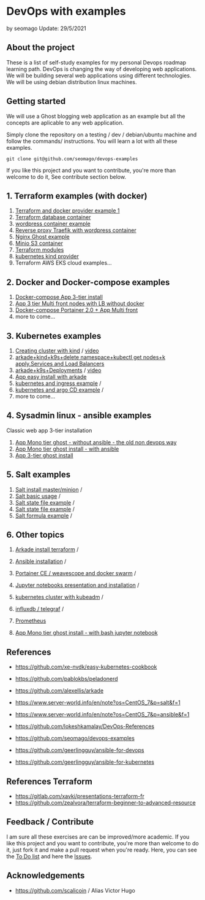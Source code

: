 # DevOps with examples
by seomago
Update: 29/5/2021

## About the project

These is a list of self-study examples for my personal Devops roadmap learning path.
DevOps is changing the way of developing web applications. We will be building several web applications 
using different technologies.
We will be using debian distribution linux machines.

## Getting started

We will use a Ghost blogging web application as an example but all the concepts are aplicable to any web application.

Simply clone the repository on a testing / dev / debian/ubuntu machine and follow the commands/ instructions.
You will learn a lot with all these examples.

```
git clone git@github.com/seomago/devops-examples
```
If you like this project and you want to contribute, you're more than welcome to do it, See contribute section below.


## 1. Terraform examples (with docker)
   1. [Terraform and docker provider example 1](./terraform/1) 
   2. [Terraform database container](./terraform/2) 
   3. [wordpress container example](./terraform/3) 
   4. [Reverse proxy Traefik with wordpress container](./terraform/4) 
   5. [Nginx Ghost example](./terraform/5)
   6. [Minio S3 container](./terraform/6)
   7. [Terraform modules](./terraform/7)
   8. [kubernetes kind provider](./terraform/8)
   9. Terraform AWS EKS cloud examples...

## 2. Docker and Docker-compose examples  
   1. [Docker-compose App 3-tier install](./docker/1)
   2. [App 3 tier Multi front nodes with LB without docker](./docker/2)
   3. [Docker-compose Portainer 2.0 + App Multi front](./docker/3)
   4. more to come...

## 3. Kubernetes examples
   1. [Creating cluster with kind](./kubernetes/1) / [video](https://youtu.be/fhYSKEy0s8w)
   2. [arkade+kind+k9s+delete namespace+kubectl get nodes+k apply.Services and Load Balancers](./kubernetes/2) 
   3. [arkade+k9s+Deployments](./kubernetes/3) / [video](https://youtu.be/q-ZicDSb3Cc)
   4. [App easy install with arkade](./kubernetes/4)
   5. [kubernetes and ingress example](./kubernetes/5) /
   6. [kubernetes and argo CD example](./kubernetes/6) /
   7. more to come...

## 4. Sysadmin linux - ansible examples
Classic web app 3-tier installation
   1. [App Mono tier ghost - without ansible - the old non devops way](./sysadmin/1)
   2. [App Mono tier ghost install - with ansible](./sysadmin/2)
   3. [App 3-tier ghost install](./sysadmin/3)

## 5. Salt examples

  1. [Salt install master/minion](./salt/1) /
  2. [Salt basic usage](./salt/2) /
  3. [Salt state file example](./salt/3) /
  4. [Salt state file example](./salt/4) /
  5. [Salt formula example](./salt/5) /

## 6. Other topics
   1. [Arkade install terraform](./mix/1) /
   2. [Ansible installation](./mix/2) /
   2. [Portainer CE / weavescope and docker swarm](./mix/3) /
   3. [Jupyter notebooks presentation and installation](./mix/4) /
   4. [kubernetes cluster with kubeadm](./mix/5) /

   6. [influxdb / telegraf](./mix/3) /
   7. [Prometheus](./mix/3) 
   8. [App Mono tier ghost install - with bash jupyter notebook](./sysadmin/2)


## References

* https://github.com/xe-nvdk/easy-kubernetes-cookbook
* https://github.com/pablokbs/peladonerd
* https://github.com/alexellis/arkade
* https://www.server-world.info/en/note?os=CentOS_7&p=salt&f=1
* https://www.server-world.info/en/note?os=CentOS_7&p=ansible&f=1

* https://github.com/lokeshkamalay/DevOps-References
* https://github.com/seomago/devops-examples
* https://github.com/geerlingguy/ansible-for-devops
* https://github.com/geerlingguy/ansible-for-kubernetes

## References Terraform
* https://gitlab.com/xavki/presentations-terraform-fr
* https://github.com/zealvora/terraform-beginner-to-advanced-resource



## Feedback / Contribute

I am sure all these exercises are can be improved/more academic.
If you like this project and you want to contribute, you're more than welcome to do it, just fork it and make a pull request when you're ready. Here, you can see the  [To Do list](https://github.com/seomago/devops-examples/projects/1) and here the [Issues](https://github.com/seomago/devops-examples/issues).


## Acknowledgements

* https://github.com/scalicoin / Alias Victor Hugo